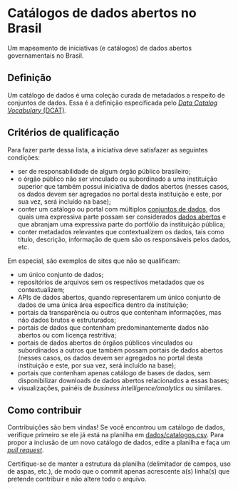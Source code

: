# Catálogos de dados abertos no Brasil

Um mapeamento de iniciativas (e catálogos) de dados abertos governamentais no Brasil.

## Definição

Um catálogo de dados é uma coleção curada de metadados a respeito de conjuntos de dados. Essa é a definição especificada pelo [*Data Catalog Vocabulary* (DCAT)](https://www.w3.org/TR/vocab-dcat/#class-catalog).

## Critérios de qualificação

Para fazer parte dessa lista, a iniciativa deve satisfazer as seguintes condições:

* ser de responsabilidade de algum órgão público brasileiro;
* o órgão público não ser vinculado ou subordinado a uma instituição superior que também possui iniciativa de dados abertos (nesses casos, os dados devem ser agregados no portal desta instituição e este, por sua vez, será incluído na base);
* conter um catálogo ou portal com múltiplos [conjuntos de dados](http://dados.gov.br/paginas/faq/#q10), dos quais uma expressiva parte possam ser considerados [dados abertos](http://dados.gov.br/pagina/dados-abertos) e que abranjam uma expressiva parte do portfólio da instituição pública;
* conter metadados relevantes que contextualizem os dados, tais como título, descrição, informação de quem são os responsáveis pelos dados, etc.

Em especial, são exemplos de sites que não se qualificam:

* um único conjunto de dados;
* repositórios de arquivos sem os respectivos metadados que os contextualizem;
* APIs de dados abertos, quando representarem um único conjunto de dados de uma única área específica dentro da instituição;
* portais da transparência ou outros que contenham informações, mas não dados brutos e estruturados;
* portais de dados que contenham predominantemente dados não abertos ou com licença restritiva;
* portais de dados abertos de órgãos públicos vinculados ou subordinados a outros que também possam portais de dados abertos (nesses casos, os dados devem ser agregados no portal desta instituição e este, por sua vez, será incluído na base);
* portais que contenham apenas catálogo de bases de dados, sem disponibilizar downloads de dados abertos relacionados a essas bases;
* visualizações, painéis de *business intelligence/analytics* ou similares.

## Como contribuir

Contribuições são bem vindas! Se você encontrou um catálogo de dados, verifique
primeiro se ele já está na planilha em [dados/catalogos.csv](/dados/catalogos.csv).
Para propor a inclusão de um novo catálogo de dados, edite a planilha e faça um
*[pull request](https://help.github.com/articles/about-pull-requests/)*.

Certifique-se de manter a estrutura da planilha (delimitador de campos, uso de
aspas, etc.), de modo que o commit apenas acrescente a(s) linha(s) que pretende
contribuir e não altere todo o arquivo.

